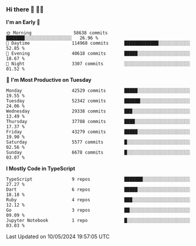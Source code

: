 ### Hi there 👋 🧑‍💻



<!--START_SECTION:waka-->
**I'm an Early 🐤** 

```text
🌞 Morning                58638 commits       ███████░░░░░░░░░░░░░░░░░░   26.96 % 
🌆 Daytime                114968 commits      █████████████░░░░░░░░░░░░   52.85 % 
🌃 Evening                40618 commits       █████░░░░░░░░░░░░░░░░░░░░   18.67 % 
🌙 Night                  3307 commits        ░░░░░░░░░░░░░░░░░░░░░░░░░   01.52 % 
```
📅 **I'm Most Productive on Tuesday** 

```text
Monday                   42529 commits       █████░░░░░░░░░░░░░░░░░░░░   19.55 % 
Tuesday                  52342 commits       ██████░░░░░░░░░░░░░░░░░░░   24.06 % 
Wednesday                29338 commits       ███░░░░░░░░░░░░░░░░░░░░░░   13.49 % 
Thursday                 37788 commits       ████░░░░░░░░░░░░░░░░░░░░░   17.37 % 
Friday                   43279 commits       █████░░░░░░░░░░░░░░░░░░░░   19.90 % 
Saturday                 5577 commits        █░░░░░░░░░░░░░░░░░░░░░░░░   02.56 % 
Sunday                   6678 commits        █░░░░░░░░░░░░░░░░░░░░░░░░   03.07 % 
```


**I Mostly Code in TypeScript** 

```text
TypeScript               9 repos             ███████░░░░░░░░░░░░░░░░░░   27.27 % 
Dart                     6 repos             █████░░░░░░░░░░░░░░░░░░░░   18.18 % 
Ruby                     4 repos             ███░░░░░░░░░░░░░░░░░░░░░░   12.12 % 
Go                       3 repos             ██░░░░░░░░░░░░░░░░░░░░░░░   09.09 % 
Jupyter Notebook         1 repo              █░░░░░░░░░░░░░░░░░░░░░░░░   03.03 % 
```




 Last Updated on 10/05/2024 19:57:05 UTC
<!--END_SECTION:waka-->


